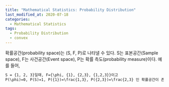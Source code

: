 ```yaml
---
title: "Mathematical Statistics: Probability Distribution"
last_modified_at: 2020-07-18
categories:
  - Mathematical Statistics
tags:
  - Probability Distribution
  - convex
---
```


확률공간(probability space)는 (S, F, P)로 나타낼 수 있다.
S는 표본공간(Sample space), F는 사건공간(Event space), P는 확률 측도(probability measure)이다.
예를 들어, 

```html
S = {1, 2, 3}일때, F={\phi, {1}, {2,3}, {1,2,3}}이고 
P(\phi)=0, P(S)=1, P({1})=\frac{1,3}, P({2,3})=\frac{2,3} 인 확률공간이 존재할 수 있다.
```
